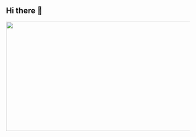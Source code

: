 ## Hi there 👋

<!--
**yeon201/yeon201** is a ✨ _special_ ✨ repository because its `README.md` (this file) appears on your GitHub profile.

Here are some ideas to get you started:

- 🔭 I’m currently working on ...
- 🌱 I’m currently learning ...
- 👯 I’m looking to collaborate on ...
- 🤔 I’m looking for help with ...
- 💬 Ask me about ...
- 📫 How to reach me: ...
- 😄 Pronouns: ...
- ⚡ Fun fact: ...
-->

<a href="https://github.com/devxb/gitanimals">
<img
  src="https://render.gitanimals.org/farms/yeon201"
  width="600"
  height="300"
/>
</a>
